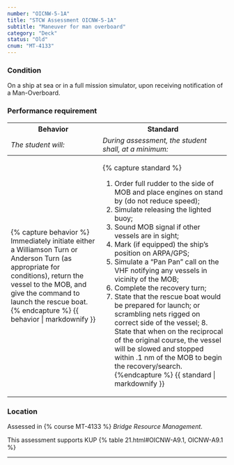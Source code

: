 ```yaml
---
number: "OICNW-5-1A"
title: "STCW Assessment OICNW-5-1A"
subtitle: "Maneuver for man overboard"
category: "Deck"
status: "Old"
cnum: "MT-4133"
---
```

### Condition

On a ship at sea or in a full mission simulator, upon receiving notification of a Man-Overboard.

### Performance requirement 

<table width='100%' class='Guidelines'>
 <thead>
 <tr>
     <th class='thirty'>Behavior</th>
     <th class='seventy'>Standard</th>
 </tr>
 <tr>
     <td><em>The student will:</em></td>
     <td><em>During assessment, the student shall, at a minimum:</em></td>
 </tr>
 </thead>
 <tbody>
 

<tr><td>

{% capture behavior %}
Immediately initiate either a Williamson Turn or Anderson Turn (as appropriate for conditions), return the vessel to the MOB, and give the command to launch the rescue boat.
{% endcapture %}
{{ behavior | markdownify }}

</td><td>

{% capture standard %}
1. Order full rudder to the side of MOB and place engines on stand by (do not reduce speed);
2. Simulate releasing the lighted buoy;
3. Sound MOB signal if other vessels are in sight;
4. Mark (if equipped) the ship’s position on ARPA/GPS;
5. Simulate a “Pan Pan” call on the VHF notifying any vessels in vicinity of the MOB;
6. Complete the recovery turn;
7. State that the rescue boat would be prepared for launch; or scrambling nets rigged on correct side of the vessel; 8. State that when on the reciprocal of the original course, the vessel will be slowed and stopped within .1 nm of the MOB to begin the recovery/search.
{%endcapture %}
{{ standard | markdownify }}

</td></tr>



 </tbody>
 </table>

### Location

Assessed in  {% course  MT-4133 %}  *Bridge Resource Management*.

This assessment supports KUP {% table 21.html#OICNW-A9.1, OICNW-A9.1 %}

***

